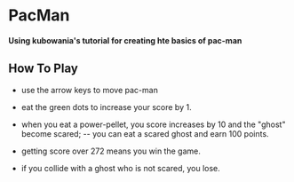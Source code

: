 # PacMan

#### Using kubowania's tutorial for creating hte basics of pac-man


## How To Play
- use the arrow keys to move pac-man
- eat the green dots to increase your score by 1.
- when you eat a power-pellet, you score increases by 10 and the "ghost" become scared;
    -- you can eat a scared ghost and earn 100 points. 
- getting score over 272 means you win the game.

- if you collide with a ghost who is not scared, you lose.

